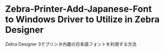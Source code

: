 # Zebra-Printer-Add-Japanese-Font to Windows Driver to Utilize in Zebra Designer
 Zebra Designer 3でプリンタ内蔵の日本語フォントを利用する方法
